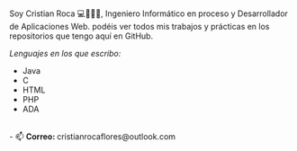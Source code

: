 Soy Cristian Roca 💻👨🏽‍💻, Ingeniero Informático en proceso y Desarrollador de Aplicaciones Web. podéis ver todos mis trabajos y prácticas en los repositorios que tengo aquí en GitHub. <br>

<i>Lenguajes en los que escribo: </i><br>
- Java
- C
- HTML
- PHP
- ADA


<br>
- 📫 <b>Correo: </b> cristianrocaflores@outlook.com

<!---
CristianRoca94/CristianRoca94 is a ✨ special ✨ repository because its `README.md` (this file) appears on your GitHub profile.
You can click the Preview link to take a look at your changes.
--->
